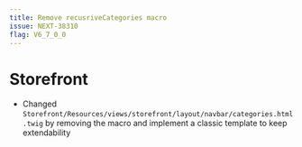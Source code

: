 ```yaml
---
title: Remove recusriveCategories macro
issue: NEXT-38310
flag: V6_7_0_0
---
```

# Storefront
* Changed `Storefront/Resources/views/storefront/layout/navbar/categories.html.twig` by removing the macro and implement a classic template to keep extendability
